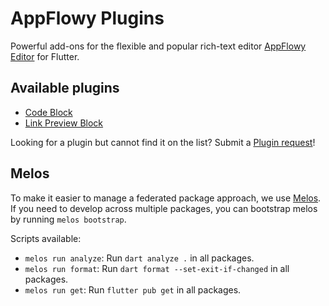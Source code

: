 # AppFlowy Plugins

Powerful add-ons for the flexible and popular rich-text editor [AppFlowy Editor](https://pub.dev/packages/appflowy_editor) for Flutter.

## Available plugins

- [Code Block](https://github.com/AppFlowy-IO/appflowy-plugins/tree/main/packages/appflowy_editor_plugins/lib/src/code_block)
- [Link Preview Block](https://github.com/AppFlowy-IO/appflowy-plugins/tree/main/packages/appflowy_editor_plugins/lib/src/link_preview)

Looking for a plugin but cannot find it on the list? Submit a [Plugin request](https://github.com/AppFlowy-IO/AppFlowy-plugins/issues/new?assignees=&labels=&projects=&template=plugin_request.yaml&title=[Plugin%20request])!

## Melos

To make it easier to manage a federated package approach, we use [Melos](https://pub.dev/packages/melos). If you need to develop across multiple packages, you can bootstrap melos by running `melos bootstrap`.

Scripts available:

- `melos run analyze`: Run `dart analyze .` in all packages.
- `melos run format`: Run `dart format --set-exit-if-changed` in all packages.
- `melos run get`: Run `flutter pub get` in all packages.
